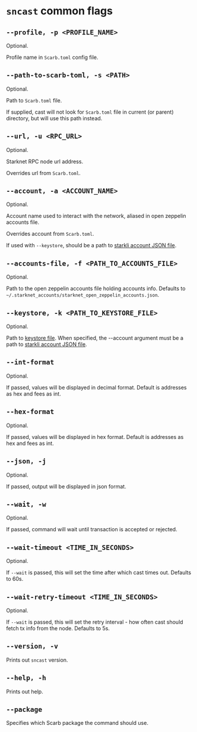 # `sncast` common flags

## `--profile, -p <PROFILE_NAME>`
Optional.

Profile name in `Scarb.toml` config file.

## `--path-to-scarb-toml, -s <PATH>`
Optional.

Path to `Scarb.toml` file.

If supplied, cast will not look for `Scarb.toml` file in current (or parent) directory, but will use this path instead.

## `--url, -u <RPC_URL>`
Optional.

Starknet RPC node url address.

Overrides url from `Scarb.toml`.

## `--account, -a <ACCOUNT_NAME>`
Optional.

Account name used to interact with the network, aliased in open zeppelin accounts file.

Overrides account from `Scarb.toml`.

If used with `--keystore`, should be a path to [starkli account JSON file](https://book.starkli.rs/accounts#accounts).

## `--accounts-file, -f <PATH_TO_ACCOUNTS_FILE>`
Optional.

Path to the open zeppelin accounts file holding accounts info. Defaults to `~/.starknet_accounts/starknet_open_zeppelin_accounts.json`.

## `--keystore, -k <PATH_TO_KEYSTORE_FILE>`
Optional.

Path to [keystore file](https://book.starkli.rs/signers#encrypted-keystores).
When specified, the --account argument must be a path to [starkli account JSON file](https://book.starkli.rs/accounts#accounts).

## `--int-format`
Optional.

If passed, values will be displayed in decimal format. Default is addresses as hex and fees as int.

## `--hex-format`
Optional.

If passed, values will be displayed in hex format. Default is addresses as hex and fees as int.

## `--json, -j`
Optional.

If passed, output will be displayed in json format.

## `--wait, -w`
Optional.

If passed, command will wait until transaction is accepted or rejected.

## `--wait-timeout <TIME_IN_SECONDS>`
Optional.

If `--wait` is passed, this will set the time after which cast times out. Defaults to 60s.

## `--wait-retry-timeout <TIME_IN_SECONDS>`
Optional.

If `--wait` is passed, this will set the retry interval - how often cast should fetch tx info from the node. Defaults to 5s.

## `--version, -v`

Prints out `sncast` version.

## `--help, -h`

Prints out help.

## `--package`

Specifies which Scarb package the command should use.
